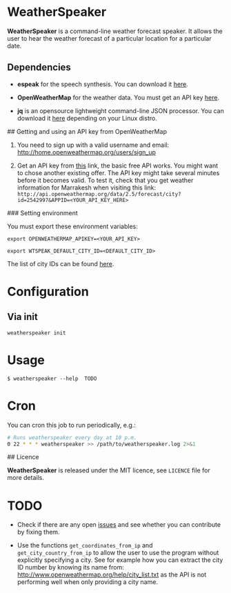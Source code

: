 # WeatherSpeaker

**WeatherSpeaker** is a command-line weather forecast speaker. It allows the user to hear the weather forecast of a particular location for a particular date.

## Dependencies

* **espeak** for the speech synthesis. You can download it [here](http://www.espeak.sourceforce.net).

* **OpenWeatherMap** for the weather data. You must get an API key [here](http://openweathermap.org/API).

* **jq** is an opensource lightweight command-line JSON processor. You can download it [here](http://stedolan.github.io/jq/download) depending on your Linux distro.

## Getting and using an API key from OpenWeatherMap

1. You need to sign up with a valid username and email: http://home.openweathermap.org/users/sign_up

2. Get an API key from [this](http://openweathermap.org/api) link, the basic free API works. You might want to chose another existing offer.
The API key might take several minutes before it becomes valid. To test it, check that you get weather information for Marrakesh when visiting this link:
`http://api.openweathermap.org/data/2.5/forecast/city?id=2542997&APPID=<YOUR_API_KEY_HERE>`

### Setting environment

You must export these environment variables:

`export OPENWEATHERMAP_APIKEY=<YOUR_API_KEY>`

`export WTSPEAK_DEFAULT_CITY_ID=<DEFAULT_CITY_ID>` 

The list of city IDs can be found [here](http://www.openweathermap.org/help/city_list.txt).

# Configuration

## Via init

`weatherspeaker init`

# Usage 

`$ weatherspeaker --help 
TODO`

# Cron

You can cron this job to run periodically, e.g.:

```sh
# Runs weatherspeaker every day at 10 p.m.
0 22 * * * weatherspeaker >> /path/to/weatherspeaker.log 2>&1
```

## Licence

**WeatherSpeaker** is released  under the MIT licence, see `LICENCE` file for more details.

# TODO

* Check if there are any open [issues](http://github.com/marrakchino/weatherspeaker/issues) and see whether you can contribute by fixing them.

* Use the functions `get_coordinates_from_ip` and `get_city_country_from_ip` to allow the user to use the program without explicitly specifying a city. See for example how you can extract the city ID number by knowing its name from: http://www.openweathermap.org/help/city_list.txt as the API is not performing well when only providing a city name.
